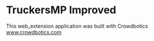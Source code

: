 # TruckersMP Improved

This web_extension application was built with Crowdbotics www.crowdbotics.com
